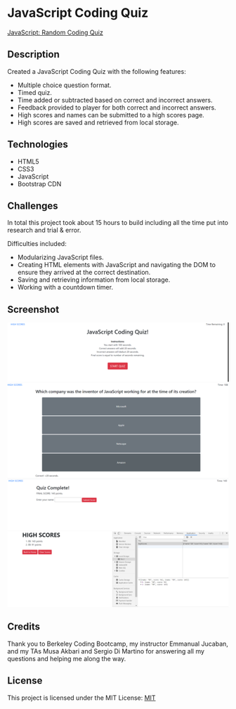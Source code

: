 # JavaScript Coding Quiz

[JavaScript: Random Coding Quiz](https://emmbra.github.io/homeworkWeek4/)

## Description
Created a JavaScript Coding Quiz with the following features:

* Multiple choice question format.
* Timed quiz.
* Time added or subtracted based on correct and incorrect answers.
* Feedback provided to player for both correct and incorrect answers.
* High scores and names can be submitted to a high scores page.
* High scores are saved and retrieved from local storage.

## Technologies

* HTML5
* CSS3
* JavaScript
* Bootstrap CDN

## Challenges

In total this project took about 15 hours to build including all the time put into research and trial & error.

Difficulties included:

* Modularizing JavaScript files.
* Creating HTML elements with JavaScript and navigating the DOM to ensure they arrived at the correct destination.
* Saving and retrieving information from local storage.
* Working with a countdown timer.

## Screenshot
![Screenshot of Start Page](https://github.com/emmbra/homeworkWeek4/blob/master/assets/images/screenshot01-start-page.png)
![Screenshot of Quiz Page](https://github.com/emmbra/homeworkWeek4/blob/master/assets/images/screenshot02-quiz.png)
![Screenshot of Submit Highscore Page](https://github.com/emmbra/homeworkWeek4/blob/master/assets/images/screenshot03-submit-high%20score.png)
![Screenshot of High Scores & Local Storage](https://github.com/emmbra/homeworkWeek4/blob/master/assets/images/screenshot04-highscore-local-storage.png)

## Credits

Thank you to Berkeley Coding Bootcamp, my instructor Emmanual Jucaban, and my TAs Musa Akbari and Sergio Di Martino for answering all my questions and helping me along the way.

## License

This project is licensed under the MIT License: [MIT](https://choosealicense.com/licenses/mit)